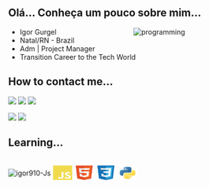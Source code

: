 

## **Olá... Conheça um pouco sobre mim...**
<img align="right" alt="programming" width="250" style="max witdh:100%;" src="https://media2.giphy.com/media/bGgsc5mWoryfgKBx1u/200w.gif?cid=6c09b9529we9o1l9mduziljxbbecr6b9w35lnrt4j6blkedm&rid=200w.gif&ct=g">

- Igor Gurgel
- Natal/RN - Brazil 
- Adm | Project Manager 
- Transition Career to the Tech World  



## **How to contact me...** 

<div> 
  <a href="https://instagram.com/igorbarretogurgel" target="_blank"><img src="https://img.shields.io/badge/-Instagram-%23E4405F?style=for-the-badge&logo=instagram&logoColor=white" target="_blank"></a>
  <a href="https://www.linkedin.com/in/igor-barreto-gurgel/" target="_blank"><img src="https://img.shields.io/badge/-LinkedIn-%230077B5?style=for-the-badge&logo=linkedin&logoColor=white" target="_blank"></a>
  <a href = "mailto:igor910@gmail.com"><img src="https://img.shields.io/badge/-Gmail-red?style=for-the-badge&logo=gmail&logoColor=white" target="_blank"></a>

  <a href="https://app.slack.com/" target="_blank"><img src="https://img.shields.io/badge/Slack |Igor910-purple?style=for-the-badge&logo=slack&logoColor=white" target="_blank"></a>
  <a href="https://discord.gg/" target="_blank"><img src="https://img.shields.io/badge/Discord |Igor910-7289DA?style=for-the-badge&logo=discord&logoColor=white" target="_blank"></a>
  
</div>


## **Learning...**
<div style="display: inline_block"><br>
  <img align="center" alt="igor910-Js" height="30" width="40" src="https://play-lh.googleusercontent.com/7NhwxJq45jv0Z1rerLLPZFtLnz2WZmqqmhwQ1uRgtv2o1wTsERjh_OT8vKYN0C_vig=w240-h480-rw">
    <img align="center" alt="=igor910-Js" height="30" width="40" src="https://raw.githubusercontent.com/devicons/devicon/master/icons/javascript/javascript-plain.svg">
  <img align="center" alt="igor910-HTML" height="30" width="40" src="https://raw.githubusercontent.com/devicons/devicon/master/icons/html5/html5-original.svg">
  <img align="center" alt="igor910-CSS" height="30" width="40" src="https://raw.githubusercontent.com/devicons/devicon/master/icons/css3/css3-original.svg">
  <img align="center" alt="igor910-Python" height="30" width="40" src="https://raw.githubusercontent.com/devicons/devicon/master/icons/python/python-original.svg">

</div>

